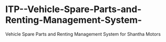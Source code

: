 # ITP--Vehicle-Spare-Parts-and-Renting-Management-System-
 Vehicle Spare Parts and Renting Management System for Shantha Motors
